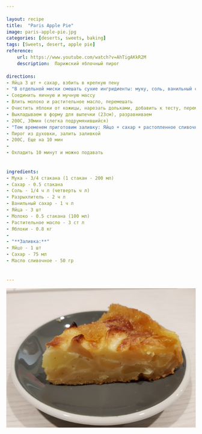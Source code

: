 ```yaml
---

layout: recipe
title:  "Paris Apple Pie"
image: paris-apple-pie.jpg
categories: [deserts, sweets, baking]
tags: [Sweets, desert, apple pie]
reference:
    url: https://www.youtube.com/watch?v=AhTigAKkR2M
    description:  Парижский яблочный пирог

directions:
- Яйца 3 шт + сахар, взбить в крепкую пену
- "В отдельной миски смешать сухие ингридиенты: муку, соль, ванильный сахар, разрыхлитель"
- Соединить яичную и мучную массу
- Влить молоко и растительное масло, перемешать
- Очистить яблоки от кожицы, нарезать дольками, добавить к тесту, перемешать
- Выкладываем в форму для выпечки (23см), разравниваем
- 200С, 30мин (слегка подрумянившийся)
- "Тем временем приготовим заливку: Яйцо + сахар + растопленное сливочное масло все смешать"  
- Пирог из духовки, залить заливкой
- 200С, Еще на 10 мин
- 
- Охладить 10 минут и можно подавать


ingredients:
- Мука - 3/4 стакана (1 стакан - 200 мл)
- Сахар - 0.5 стакана
- Соль - 1/4 ч л (четверть ч л)
- Разрыхлитель - 2 ч л 
- Ванильный сахар - 1 ч л
- Яйца - 3 шт
- Молоко - 0.5 стакана (100 мл)
- Растительное масло - 3 ст л
- Яблоки - 0.8 кг
- 
- "**Заливка:**"
- Яйцо - 1 шт
- Сахар - 75 мл
- Масло сливочное - 50 гр


---
```


![Apple pie in cut](/images/paris-apple-pie1.jpg)